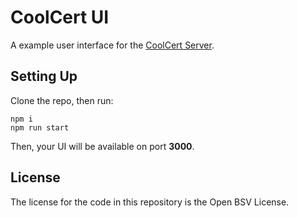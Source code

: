 # CoolCert UI

A example user interface for the [CoolCert Server](https://github.com/p2ppsr/coolcert).

## Setting Up

Clone the repo, then run:

```
npm i
npm run start
```

Then, your UI will be available on port **3000**.

## License

The license for the code in this repository is the Open BSV License.
